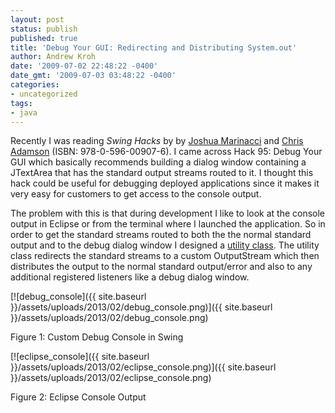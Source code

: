 ```yaml
---
layout: post
status: publish
published: true
title: 'Debug Your GUI: Redirecting and Distributing System.out'
author: Andrew Kroh
date: '2009-07-02 22:48:22 -0400'
date_gmt: '2009-07-03 03:48:22 -0400'
categories:
- uncategorized
tags:
- java
---
```

Recently I was reading _Swing Hacks_ by by [Joshua Marinacci](http://www.oreillynet.com/pub/au/2200?x-t=book.view) and [Chris Adamson](http://www.oreillynet.com/pub/au/1045?x-t=book.view) (ISBN: 978-0-596-00907-6). I came across Hack 95: Debug Your GUI which basically recommends building a dialog window containing a JTextArea that has the standard output streams routed to it. I thought this hack could be useful for debugging deployed applications since it makes it very easy for customers to get access to the console output.

The problem with this is that during development I like to look at the console output in Eclipse or from the terminal where I launched the application. So in order to get the standard streams routed to both the the normal standard output and to the debug dialog window I designed a [utility class](https://gist.github.com/andrewkroh/50f83a579cccf2717e68). The utility class redirects the standard streams to a custom OutputStream which then distributes the output to the normal standard output/error and also to any additional registered listeners like a debug dialog window.


[![debug_console]({{ site.baseurl }}/assets/uploads/2013/02/debug_console.png)]({{ site.baseurl }}/assets/uploads/2013/02/debug_console.png)

Figure 1: Custom Debug Console in Swing

[![eclipse_console]({{ site.baseurl }}/assets/uploads/2013/02/eclipse_console.png)]({{ site.baseurl }}/assets/uploads/2013/02/eclipse_console.png)


Figure 2: Eclipse Console Output

